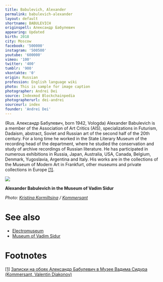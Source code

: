 ```yaml
---
title: Babulevich, Alexander
permalink: babulevich-alexander
layout: default
shortname: BABULEVICH
originspell: Александр Бабулевич
appearing: Updated
birth: 2018
city: Moscow
facebook: '500000'
instagram: '500500'
youtube: '600000'
vimeo: '100'
twitter: '400'
tumblr: '900'
vkontakte: '0'
origin: Russian
profession: English language wiki
photo: This is sample for image caption
photographer: Andrei Dei
source: Indexmod Blockchainpedia
photographerurl: dei-andrei
sourceurl: index
founder: 'Andrei Dei'
---
```


(Rus. Александр Бабулевич, born 1942, Vologda) Alexander Babulevich is a member of the Association of Art Critics (AIS), specializations in Futurism, Dadaism, abstract, Soviet and Russian art of the second half of the 20th century. For a long time he worked in the State Literary Museum of the recording head of the department, where he studied the conservation and study of archive recordings of Russian literature. He has participated in numerous exhibitions in Russia, Japan, Australia, USA, Canada, Belgium, Denmark, Yugoslavia, Argentina and Italy. His works are in the collections of the Museum of Modern Art in Frankfurt, other museums and private collections in Europe <span id="a1">[\[1\]](#f1)</span>.

![](https://im9.kommersant.ru/Issues.photo/DAILY/2016/004/KMO_151753_00017_1_t222_211749.jpg)

**Alexander Babulevich in the Museum of Vadim Sidur**

*Photo: [Kristina Kormiltsina](kormiltsina-kristina) / [Kommersant](https://www.kommersant.ru/photo/photo/69729/563188)*

# See also

- [Electromuseum](electromuseum)
- [Museum of Vadim Sidur](museum-of-vadim-sidur)

# Footnotes

[[1]](#a1) <span id="f1"></span> [Записки на обоях Александр Бабулевич в Музее Вадима Сидура (Kommersant, Valentin Diakonov)](https://www.kommersant.ru/gallery/2891217)
